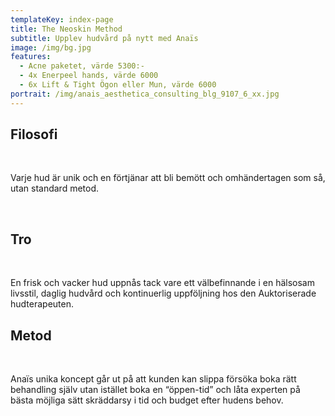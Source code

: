 ```yaml
---
templateKey: index-page
title: The Neoskin Method 
subtitle: Upplev hudvård på nytt med Anaïs 
image: /img/bg.jpg
features:
  - Acne paketet, värde 5300:-
  - 4x Enerpeel hands, värde 6000
  - 6x Lift & Tight Ögon eller Mun, värde 6000
portrait: /img/anais_aesthetica_consulting_blg_9107_6_xx.jpg
---
```


## Filosofi

<br>

Varje hud är unik och en förtjänar att bli bemött och omhändertagen som så, utan standard metod. 

<br>

## Tro

<br>

En frisk och vacker hud uppnås tack vare ett välbefinnande i en hälsosam livsstil, daglig hudvård och kontinuerlig uppföljning hos den Auktoriserade hudterapeuten. 
<br>

## Metod

<br>

Anaïs unika koncept går ut på att kunden kan slippa försöka boka rätt behandling själv utan istället boka en “öppen-tid” och låta experten på bästa möjliga sätt skräddarsy i tid och budget efter hudens behov.  